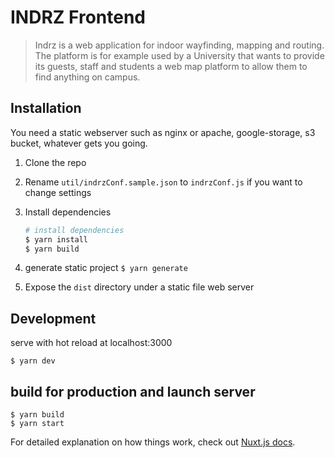 # INDRZ Frontend


> Indrz is a web application for indoor wayfinding, mapping and routing. The platform is for example used by a University that wants to provide its guests, staff and students a web map platform to allow them to find anything on campus.

## Installation
You need a static webserver such as nginx or apache, google-storage, s3 bucket, whatever gets you going.

1. Clone the repo
1. Rename `util/indrzConf.sample.json` to `indrzConf.js` if you want to change settings
1. Install dependencies
    ``` bash
    # install dependencies
    $ yarn install
    $ yarn build
    ```
1. generate static project
`$ yarn generate`

1. Expose the `dist` directory under a static file web server

## Development
serve with hot reload at localhost:3000

`$ yarn dev`

## build for production and launch server
```
$ yarn build
$ yarn start
```



For detailed explanation on how things work, check out [Nuxt.js docs](https://nuxtjs.org).

